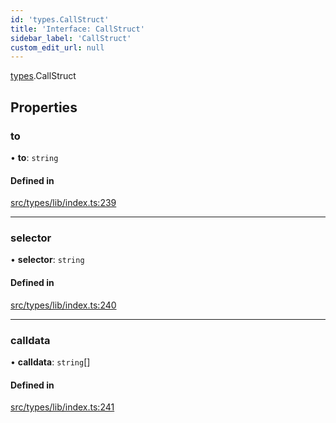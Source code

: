 ```yaml
---
id: 'types.CallStruct'
title: 'Interface: CallStruct'
sidebar_label: 'CallStruct'
custom_edit_url: null
---
```


[types](../namespaces/types.md).CallStruct

## Properties

### to

• **to**: `string`

#### Defined in

[src/types/lib/index.ts:239](https://github.com/0xs34n/starknet.js/blob/v5.19.5/src/types/lib/index.ts#L239)

---

### selector

• **selector**: `string`

#### Defined in

[src/types/lib/index.ts:240](https://github.com/0xs34n/starknet.js/blob/v5.19.5/src/types/lib/index.ts#L240)

---

### calldata

• **calldata**: `string`[]

#### Defined in

[src/types/lib/index.ts:241](https://github.com/0xs34n/starknet.js/blob/v5.19.5/src/types/lib/index.ts#L241)
